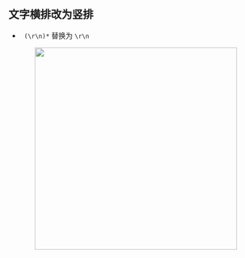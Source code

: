 ## 文字横排改为竖排

-  ` (\r\n)*`  替换为  `\r\n`

<p align="center"><img src="https://cdn.jsdelivr.net/gh/zb9678/img@main/up1/03.02:21:20:55.png" style="width:400px;"></p>